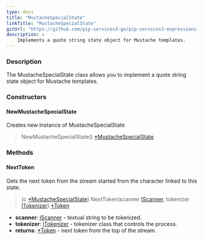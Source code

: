 ```yaml
---
type: docs
title: "MustacheSpecialState"
linkTitle: "MustacheSpecialState"
gitUrl: "https://github.com/pip-services3-go/pip-services3-expressions-go"
description: > 
    Implements a quote string state object for Mustache templates.
---
```


### Description

The MustacheSpecialState class allows you to implement a quote string state object for Mustache templates.

### Constructors

#### NewMustacheSpecialState
Creates new instance of MustacheSpecialState

> NewMustacheSpecialState() [*MustacheSpecialState]()

### Methods

#### NextToken
Gets the next token from the stream started from the character linked to this state.

> (c [*MustacheSpecialState]()) NextToken(scanner [IScanner](../../../io/iscanner), tokenizer [ITokenizer](../../tokenizers/itokenizer)) [*Token](../../tokenizers/token)

- **scanner**: [IScanner](../../../io/iscanner) - textual string to be tokenized.
- **tokenizer**: [ITokenizer](../../tokenizers/itokenizer) - tokenizer class that controls the process.
- **returns**: [*Token](../../tokenizers/token) - next token from the top of the stream.
